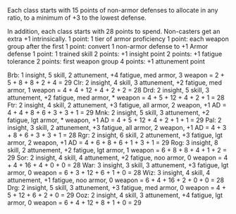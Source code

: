 Each class starts with 15 points of non-armor defenses to allocate in any ratio, to a minimum of +3
to the lowest defense.

In addition, each class starts with 28 points to spend. Non-casters get an extra +1 intrinsically.
1 point: 1 tier of armor proficiency
1 point: each weapon group after the first
1 point: convert 1 non-armor defense to +1 Armor defense
1 point: 1 trained skill
2 points: +1 insight point
2 points: +1 fatigue tolerance
2 points: first weapon group
4 points: +1 attunement point


Brb: 1 insight, 5 skill, 2 attunement, +4 fatigue, med armor, 3 weapon        = 2 + 5 + 8  + 8 + 2 + 4     = 29
Clr: 2 insight, 4 skill, 3 attunement, +2 fatigue, med armor, 1 weapon        = 4 + 4 + 12 + 4 + 2 + 2     = 28
Drd: 2 insight, 5 skill, 3 attunement, +2 fatigue, med armor, * weapon        = 4 + 5 + 12 + 4 + 2 + 1     = 28
Ftr: 2 insight, 4 skill, 2 attunement, +3 fatigue, all armor, 2 weapon, +1 AD = 4 + 4 + 8  + 6 + 3 + 3 + 1 = 29
Mnk: 2 insight, 5 skill, 3 attunement, +2 fatigue, lgt armor, * weapon, +1 AD = 4 + 5 + 12 + 4 + 2 + 1 + 1 = 29
Pal: 2 insight, 3 skill, 2 attunement, +3 fatigue, all armor, 2 weapon, +1 AD = 4 + 3 + 8  + 6 + 3 + 3 + 1 = 28
Rgr: 2 insight, 6 skill, 2 attunement, +3 fatigue, lgt armor, 2 weapon, +1 AD = 4 + 6 + 8  + 6 + 1 + 3 + 1 = 29
Rog: 3 insight, 8 skill, 2 attunement, +2 fatigue, lgt armor, 1 weapon        = 6 + 8 + 8  + 4 + 1 + 2     = 29
Sor: 2 insight, 4 skill, 4 attunement, +2 fatigue, noo armor, 0 weapon        = 4 + 4 + 16 + 4 + 0 + 0     = 28
War: 3 insight, 3 skill, 3 attunement, +3 fatigue, lgt armor, 0 weapon        = 6 + 3 + 12 + 6 + 1 + 0     = 28
Wiz: 3 insight, 4 skill, 4 attunement, +1 fatigue, noo armor, 0 weapon        = 6 + 4 + 16 + 2 + 0 + 0     = 28
Drg: 2 insight, 5 skill, 3 attunement, +3 fatigue, med armor, 0 weapon        = 4 + 5 + 12 + 6 + 2 + 0     = 29
Ooz: 2 insight, 4 skill, 3 attunement, +4 fatigue, lgt armor, 0 weapon        = 6 + 4 + 12 + 8 + 1 + 0     = 29
